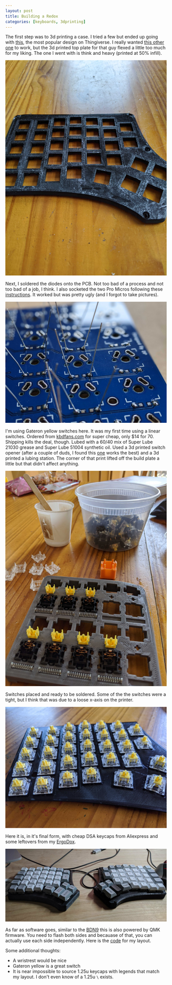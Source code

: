 ```yaml
---
layout: post
title: Building a Redox
categories: [keyboards, 3dprinting]
---
```


The first step was to 3d printing a case.  I tried a few but ended up going with [this](https://www.thingiverse.com/thing:2886662), the most popular design on Thingiverse.  I really wanted [this other one](https://www.thingiverse.com/thing:3825752) to work, but the 3d printed top plate for that guy flexed a little too much for my liking. The one I went with is think and heavy (printed at 50% infill).

![](/images/redox-case.jpg)

Next, I soldered the diodes onto the PCB.  Not too bad of a process and not too bad of a job, I think. I also socketed the two Pro Micros following these [instructions](https://docs.cannonkeys.com/sockets/).  It worked but was pretty ugly (and I forgot to take pictures).

![](/images/redox-soldering.jpg)

I'm using Gateron yellow switches here.  It was my first time using a linear switches.  Ordered from [kbdfans.com](https://kbdfans.com) for super cheap, only $14 for 70.  Shipping kills the deal, though.  Lubed with a 60/40 mix of Super Lube 21030 grease and Super Lube 51004 synthetic oil.  Used a 3d printed switch opener (after a couple of duds, I found this [one](https://www.thingiverse.com/thing:2775085) works the best) and a 3d printed a lubing station.  The corner of that print lifted off the build plate a little but that didn't affect anything.

![](/images/redox-lubing.jpg)

Switches placed and ready to be soldered.  Some of the the switches were a tight, but I think that was due to a loose x-axis on the printer.

![](/images/redox-switches.jpg)

Here it is, in it's final form, with cheap DSA keycaps from Aliexpress and some leftovers from my [ErgoDox](/ergodox-layout).

![](/images/redox-final.jpg)

As far as software goes, similar to the [BDN9](/building-the-bdn9) this is also powered by QMK firmware. You need to flash both sides and becauase of that, you can actually use each side independently. Here is the [code](https://github.com/ThomasChung/qmk_firmware/tree/master/keyboards/redox/keymaps/thomas) for my layout.

Some additional thoughts:

* A wristrest would be nice
* Gateron yellow is a great switch
* It is near impossible to source 1.25u keycaps with legends that match my layout.  I don't even know of a 1.25u  `\` exists.
